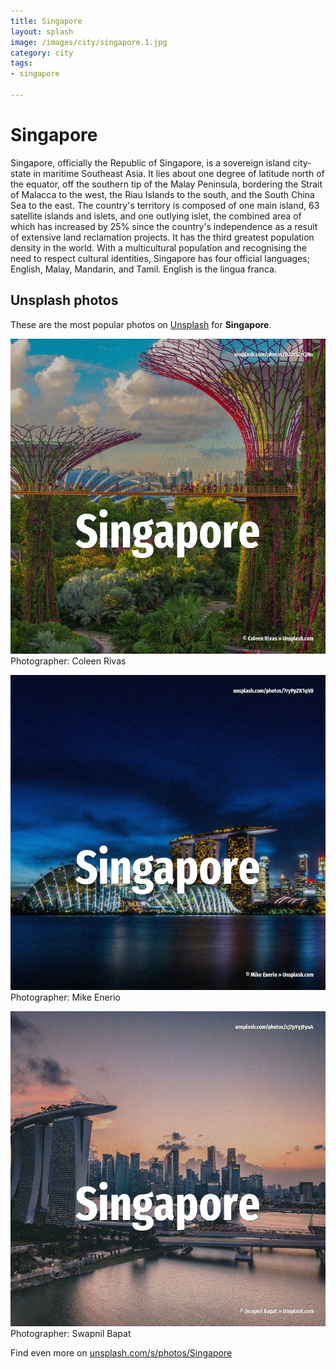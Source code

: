 ```yaml
---
title: Singapore
layout: splash
image: /images/city/singapore.1.jpg
category: city
tags:
- singapore

---
```

# Singapore

Singapore, officially the Republic of Singapore, is a sovereign island city-state in maritime 
Southeast Asia.
It lies about one degree of latitude  north of the equator, off the southern tip of the Malay 
Peninsula, bordering the Strait of Malacca to the west, the Riau Islands  to the south, and the 
South China Sea to the east.
The country's territory is composed of one main island, 63 satellite islands and islets, and one 
outlying islet, the combined area of which has increased by 25% since the country's independence as 
a result of extensive land reclamation projects.
It has the third greatest population density in the world.
With a multicultural population and recognising the need to respect cultural identities, Singapore 
has four official languages; English, Malay, Mandarin, and Tamil.
English is the lingua franca.

 
## Unsplash photos
These are the most popular photos on [Unsplash](https://unsplash.com) for **Singapore**.
 
![Singapore](/images/city/singapore.1.jpg)
Photographer:  Coleen Rivas
 
![Singapore](/images/city/singapore.2.jpg)
Photographer:  Mike Enerio
 
![Singapore](/images/city/singapore.3.jpg)
Photographer:  Swapnil Bapat
 
Find even more on [unsplash.com/s/photos/Singapore](https://unsplash.com/s/photos/Singapore)
 
